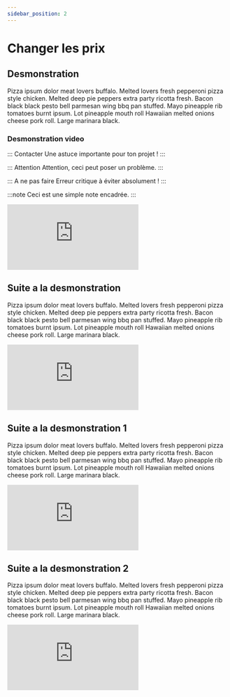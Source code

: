 ```yaml
---
sidebar_position: 2
---
```


# Changer les prix


## Desmonstration 

Pizza ipsum dolor meat lovers buffalo. Melted lovers fresh pepperoni pizza style chicken. Melted deep pie peppers extra party ricotta fresh. Bacon black black pesto bell parmesan wing bbq pan stuffed. Mayo pineapple rib tomatoes burnt ipsum. Lot pineapple mouth roll Hawaiian melted onions cheese pork roll. Large marinara black.

### Desmonstration video
::: Contacter 
Une astuce importante pour ton projet !
:::

::: Attention 
Attention, ceci peut poser un problème.
:::

::: A ne pas faire 
Erreur critique à éviter absolument !
:::

:::note
Ceci est une simple note encadrée.
:::


<iframe  src="https://www.youtube.com/embed/gRvEAeHmkXI?si=jBGT_114bDhbwgzd" title="YouTube video player" frameborder="0" allow="accelerometer; autoplay; clipboard-write; encrypted-media; gyroscope; picture-in-picture; web-share" referrerpolicy="strict-origin-when-cross-origin" allowfullscreen></iframe>

## Suite a la desmonstration 

Pizza ipsum dolor meat lovers buffalo. Melted lovers fresh pepperoni pizza style chicken. Melted deep pie peppers extra party ricotta fresh. Bacon black black pesto bell parmesan wing bbq pan stuffed. Mayo pineapple rib tomatoes burnt ipsum. Lot pineapple mouth roll Hawaiian melted onions cheese pork roll. Large marinara black.

<iframe  src="https://www.youtube.com/embed/gRvEAeHmkXI?si=jBGT_114bDhbwgzd" title="YouTube video player" frameborder="0" allow="accelerometer; autoplay; clipboard-write; encrypted-media; gyroscope; picture-in-picture; web-share" referrerpolicy="strict-origin-when-cross-origin" allowfullscreen></iframe>

## Suite a la desmonstration 1

Pizza ipsum dolor meat lovers buffalo. Melted lovers fresh pepperoni pizza style chicken. Melted deep pie peppers extra party ricotta fresh. Bacon black black pesto bell parmesan wing bbq pan stuffed. Mayo pineapple rib tomatoes burnt ipsum. Lot pineapple mouth roll Hawaiian melted onions cheese pork roll. Large marinara black.

<iframe  src="https://www.youtube.com/embed/gRvEAeHmkXI?si=jBGT_114bDhbwgzd" title="YouTube video player" frameborder="0" allow="accelerometer; autoplay; clipboard-write; encrypted-media; gyroscope; picture-in-picture; web-share" referrerpolicy="strict-origin-when-cross-origin" allowfullscreen></iframe>

## Suite a la desmonstration 2

Pizza ipsum dolor meat lovers buffalo. Melted lovers fresh pepperoni pizza style chicken. Melted deep pie peppers extra party ricotta fresh. Bacon black black pesto bell parmesan wing bbq pan stuffed. Mayo pineapple rib tomatoes burnt ipsum. Lot pineapple mouth roll Hawaiian melted onions cheese pork roll. Large marinara black.

<iframe  src="https://www.youtube.com/embed/gRvEAeHmkXI?si=jBGT_114bDhbwgzd" title="YouTube video player" frameborder="0" allow="accelerometer; autoplay; clipboard-write; encrypted-media; gyroscope; picture-in-picture; web-share" referrerpolicy="strict-origin-when-cross-origin" allowfullscreen></iframe>